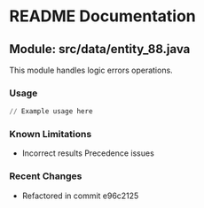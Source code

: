 # README Documentation

## Module: src/data/entity_88.java

This module handles logic errors operations.

### Usage

```python
// Example usage here
```

### Known Limitations

- Incorrect results Precedence issues

### Recent Changes

- Refactored in commit e96c2125
